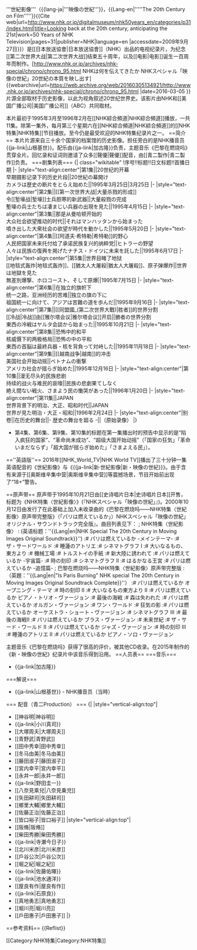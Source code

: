 '''世紀影像'''（{{lang-ja|'''映像の世紀'''}}，{{Lang-en|'''''The 20th Century on Film'''''}}<ref>{{Cite web|url=http://www.nhk.or.jp/digitalmuseum/nhk50years_en/categories/p31/index.html|title=Looking back at the 20th century, anticipating the 21st|work=50 Years of NHK Television|pages=31|publisher=NHK|language=en |accessdate=2009年9月27日}}</ref>）是[[日本放送協會|日本放送協會]]（NHK）出品的电视纪录片，为纪念[[第二次世界大战|第二次世界大战]]结束五十周年，以及[[电影|电影]]诞生一百周年而制作。<ref>[http://www.nhk.or.jp/archives/nhk-special/chrono/chrono_95.html NHKは何を伝えてきたか NHKスペシャル「映像の世紀」20世紀の本質を映し出す] {{webarchive|url=https://web.archive.org/web/20160305134921/http://www.nhk.or.jp/archives/nhk-special/chrono/chrono_95.html |date=2016-03-05 }}</ref>片源全部取材于历史影像，以此为视角叙述20世纪世界史。该影片由NHK和[[美国广播公司|美国广播公司]]（ABC）共同取材。

本片最初于1995年3月至1996年2月在[[NHK綜合頻道|NHK綜合頻道]]播放，一共11集。除第一集外，每月第三个星期六在[[NHK綜合頻道|NHK綜合頻道]]的[[NHK特集|NHK特集]]节目播放。至今仍是最受欢迎的NHK特集纪录片之一。
==简介==
本片片源来自三十余个国家的档案馆的历史影像。担任旁白的是NHK播音员{{ja-link|山根基世}}。配乐由{{ja-link|加古隆}}负责，主题音乐《巴黎在燃烧吗》贯穿全片。回忆录和证词则邀请了众多[[聲優|聲優]]配音，由[[青二製作|青二製作]]负责。
===剧集列表===
{| class="wikitable"
!序号!!标题!!日文标题!!首播日期
|-
|style="text-align:center"|第1集||20世纪的开幕<br/>早期摄影记录下的历史片段||20世紀の幕開け<br/>カメラは歴史の断片をとらえ始めた||1995年3月25日|3月25日
|-
|style="text-align:center"|第2集||[[第一次世界大战|大量杀戮的形成]]<br/>令[[堑壕战|堑壕]]士兵胆寒的新武器||大量殺戮の完成<br/>塹壕の兵士たちは凄まじい兵器の出現を見た||1995年4月15日
|-
|style="text-align:center"|第3集||那是从曼哈顿开始的<br/>大众社会欲望推动的时代||それはマンハッタンから始まった<br/>噴き出した大衆社会の欲望が時代を動かした||1995年5月20日
|-
|style="text-align:center"|第4集||[[阿道夫·希特勒|希特勒]]的野心<br/>人民把国家未来托付给了承诺民族复兴的纳粹党||ヒトラーの野望<br/>人々は民族の復興を掲げたナチス・ドイツに未来を託した||1995年6月17日
|-
|style="text-align:center"|第5集||世界目睹了地狱<br/>[[地毯式轰炸|地毯式轰炸]]、[[猶太人大屠殺|猶太人大屠殺]]、原子弹爆炸||世界は地獄を見た<br/>無差別爆撃、ホロコースト、そして原爆||1995年7月15日
|-
|style="text-align:center"|第6集||在独立的旗帜下<br/>统一之路，亚洲经历的苦难||独立の旗の下に<br/>祖国統一に向けて、アジアは苦難の道を歩んだ||1995年9月16日
|-
|style="text-align:center"|第7集||[[同盟國_(第二次世界大戰)|胜者]]的世界分割<br/>[[冷战|冷战]]由[[雅尔塔会议|雅尔塔会议]]开启||勝者の世界分割<br/>東西の冷戦はヤルタ会談から始まった||1995年10月21日
|-
|style="text-align:center"|第8集||恐怖中的和平<br/>核威慑下的两极格局||恐怖の中の平和<br/>東西の首脳は最終兵器・核を背負って対峙した||1995年11月18日
|-
|style="text-align:center"|第9集||[[越南战争|越南]]的冲击<br/>美国社会开始动摇||ベトナムの衝撃<br/>アメリカ社会が揺らぎ始めた||1995年12月16日
|-
|style="text-align:center"|第10集||漫无尽头的民族悲剧<br/>持续的战火与难民的哀嚎||民族の悲劇果てしなく<br/>絶え間ない戦火、さまよう民の慟哭があった||1996年1月20日
|-
|style="text-align:center"|第11集||JAPAN<br/>世界背景下的明治、大正、昭和时代||JAPAN<br/>世界が見た明治・大正・昭和||1996年2月24日
|-
|style="text-align:center"|别卷||在历史的舞台||- 歴史の舞台を廻る -||（原始录像）
|}
* 第4集、第6集、第9集、第10集的标题在第一集播出时的预告中显示的是“陷入疯狂的国家”、“革命尚未成功”、“超级大国开始动摇”（「国家の狂気」「革命いまだならず」「超大国が揺らぎ始めた」「さまよえる民」）。

==''英語版''==
2016年[[NHK_World_TV|NHK World TV]]播出了三十分钟一集英语配音的《世紀影像》与《{{ja-link|新·世紀影像|新・映像の世紀}}》。由于含有来源于[[奥斯维辛集中营|奥斯维辛集中营]]等震撼场景，节目开始前出现了“18+”警告。

==原声带==
原声带于1995年10月21日由[[史诗唱片日本|史诗唱片日本]]开售，标题为《NHK特集〈世紀影像〉》(『NHKスペシャル「映像の世紀」』)。2000年10月12日由发行了在此基础上加入未收录曲的《巴黎在燃烧吗——NHK特集〈世紀影像〉原声带完整版》（「パリは燃えているか」）NHKスペシャル「映像の世紀」オリジナル・サウンドトラック完全版』。曲目列表见下：
; NHK特集〈世紀影像〉
: (英语标题：''{{Lang|en|NHK Special The 20th Century in Moving Images Original Soundtrack}}'')
:# パリは燃えているか -メインテーマ-
:# ザ・サードワールド
:# 睡蓮のアトリエ
:# シネマトグラフ I
:# 大いなるもの、東方より
:# 機械工場
:# トルストイの手紙
:# 新大陸に誘われて
:# パリは燃えているか -宇宙篇-
:# 時の刻印
:# シネマトグラフ II
:# はるかなる王宮
:# パリは燃えているか -追憶篇-
; 巴黎在燃烧吗——NHK特集〈世紀影像〉原声带完整版
: （英題：''{{Lang|en|"Is Paris Burning" NHK special The 20th Century in Moving Images Original Soundtrack Complete}}''）
:# パリは燃えているか オープニング・テーマ
:# 時の刻印 II
:# 大いなるもの東方より II
:# パリは燃えているか ピアノ・トリオ・ヴァージョン
:# 最後の海戦
:# 森は失われた
:# パリは燃えているか オルガン・ヴァージョン
:# ワン・ワールド
:# 狂気の影
:# パリは燃えているか オーケストラ・ショート・ヴァージョン
:# シネマトグラフ III
:# 最後の海戦II
:# パリは燃えているか ブラス・ヴァージョン
:# 未来世紀
:# ザ・サード・ワールド II
:# パリは燃えているか ジャズ・ヴァージョン
:# 時の刻印 III
:# 睡蓮のアトリエ II
:# パリは燃えているか ピアノ・ソロ・ヴァージョン

主题音乐《巴黎在燃烧吗》获得了很高的评价，被其他CD收录。在2015年制作的《新・映像の世紀》纪录片中该音乐得到沿用。
==人员表==
===音乐===
* {{ja-link|加古隆}}

===解说===
* {{ja-link|山根基世}} - NHK播音员（当時）

=== 配音（青二Production） ===
{|
|style="vertical-align:top"|
* [[神谷明|神谷明]]
* {{ja-link|小川真司}}
* [[大塚周夫|大塚周夫]]
* [[青野武|青野武]]
* [[田中秀幸|田中秀幸]]
* [[冬马由美|冬马由美]]
* [[藤田淑子|藤田淑子]]
* [[宮内幸平|宮内幸平]]
* [[永井一郎|永井一郎]]
* {{ja-link|野田圭一}}
* [[八奈見乘兒|八奈見乗児]]
* [[矢田耕司|矢田耕司]]
* [[鄉里大輔|鄉里大輔]]
* [[佐藤正治|佐藤正治]]
* [[皆口裕子|皆口裕子]]
|style="vertical-align:top"|
* [[阪脩|阪脩]]
* [[柴田秀勝|柴田秀勝]]
* {{ja-link|寺瀬今日子}}
* [[北川米彦|北川米彦]]
* [[戶谷公次|戶谷公次]]
* [[堀之紀|堀之紀]]
* {{ja-link|佐藤佑暉}}
* {{ja-link|池水通洋}}
* [[屋良有作|屋良有作]]
* {{ja-link|石原良}}
* [[真地勇志|真地勇志]]
* [[堀川亮|堀川亮]]
* [[戶田惠子|戶田惠子]]
|}

==参考资料==
{{Reflist}}

[[Category:NHK特集|Category:NHK特集]]